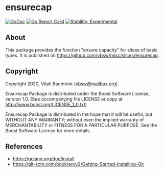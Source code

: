 # ensurecap

[![GoDoc](https://godoc.org/github.com/vbsw/misc/slices/ensurecap?status.svg)](https://godoc.org/github.com/vbsw/misc/slices/ensurecap) [![Go Report Card](https://goreportcard.com/badge/github.com/vbsw/misc/ensurecap)](https://goreportcard.com/report/github.com/vbsw/misc/ensurecap) [![Stability: Experimental](https://masterminds.github.io/stability/experimental.svg)](https://masterminds.github.io/stability/experimental.html)

## About
This package provides the function "ensure capacity" for slices of basic types. It is published on <https://github.com/vbsw/misc/slices/ensurecap>.

## Copyright
Copyright 2020, Vitali Baumtrok (vbsw@mailbox.org).

Ensurecap Package is distributed under the Boost Software License, version 1.0. (See accompanying file LICENSE or copy at http://www.boost.org/LICENSE_1_0.txt)

Ensurecap Package is distributed in the hope that it will be useful, but WITHOUT ANY WARRANTY; without even the implied warranty of MERCHANTABILITY or FITNESS FOR A PARTICULAR PURPOSE. See the Boost Software License for more details.

## References
- https://golang.org/doc/install
- https://git-scm.com/book/en/v2/Getting-Started-Installing-Git
